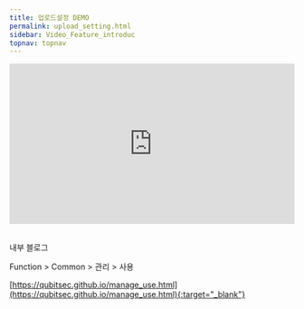 ```yaml
---
title: 업로드설정 DEMO
permalink: upload_setting.html
sidebar: Video_Feature_introduc
topnav: topnav
---
```


<style>.embed-container { position: relative; padding-bottom: 56.25%; height: 0; overflow: hidden; max-width: 100%; } .embed-container iframe, .embed-container object, .embed-container embed { position: absolute; top: 0; left: 0; width: 100%; height: 100%; }</style><div class='embed-container'><iframe src='https://www.youtube.com/embed/JcXXtm9_m0I' frameborder='0' allowfullscreen></iframe></div>

<br />

내부 블로그  

Function > Common > 관리 > 사용

[https://qubitsec.github.io/manage_use.html](https://qubitsec.github.io/manage_use.html){:target="_blank"}
